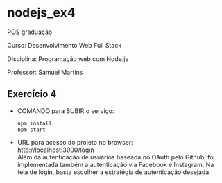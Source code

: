# nodejs_ex4
POS graduação

Curso: Desenvolvimento Web Full Stack

Disciplina: Programação web com Node.js

Professor: Samuel Martins

## Exercício 4

- COMANDO para SUBIR o serviço:
  ```
  npm install
  npm start
 - URL para acesso do projeto no browser:  
  http://localhost:3000/login  
  Além da autenticação de usuários baseada no OAuth pelo Github, foi implementada também a autenticação via Facebook e Instagram.
  Na tela de login, basta escolher a estratégia de autenticação desejada.
